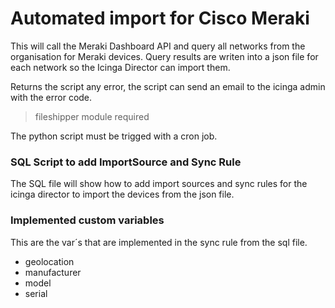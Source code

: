 # Automated import for Cisco Meraki

This will call the Meraki Dashboard API and query all networks from the organisation for Meraki devices.
Query results are writen into a json file for each network so the Icinga Director can import them.

Returns the script any error, the script can send an email to the icinga admin with the error code.

> fileshipper module required

The python script must be trigged with a cron job.

### SQL Script to add ImportSource and Sync Rule
The SQL file will show how to add import sources and sync rules for the icinga director to import the devices from the json file.
### Implemented custom variables
This are the var´s that are implemented in the sync rule from the sql file.
- geolocation
- manufacturer
- model
- serial